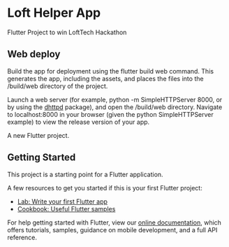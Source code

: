 # Loft Helper App
Flutter Project to win LoftTech Hackathon

## Web deploy
Build the app for deployment using the flutter build web command. This generates the app, including the assets, and places the files into the /build/web directory of the project.

Launch a web server (for example, python -m SimpleHTTPServer 8000, or by using the [dhttpd](https://pub.dev/packages/dhttpd) package), and open the /build/web directory. Navigate to localhost:8000 in your browser (given the python SimpleHTTPServer example) to view the release version of your app.


A new Flutter project.

## Getting Started

This project is a starting point for a Flutter application.

A few resources to get you started if this is your first Flutter project:

- [Lab: Write your first Flutter app](https://flutter.dev/docs/get-started/codelab)
- [Cookbook: Useful Flutter samples](https://flutter.dev/docs/cookbook)

For help getting started with Flutter, view our
[online documentation](https://flutter.dev/docs), which offers tutorials,
samples, guidance on mobile development, and a full API reference.
